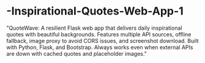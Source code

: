 # -Inspirational-Quotes-Web-App-1
"QuoteWave: A resilient Flask web app that delivers daily inspirational quotes with beautiful backgrounds. Features multiple API sources, offline fallback, image proxy to avoid CORS issues, and screenshot download. Built with Python, Flask, and Bootstrap. Always works even when external APIs are down with cached quotes and placeholder images."
